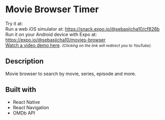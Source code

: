 # Movie Browser Timer 

Try it at: <br />
Run a web iOS simulator at: https://snack.expo.io/@sebasjicha10/cf826b <br />
Run it on your Android device with Expo at: https://expo.io/@sebasjicha10/movies-browser <br />
<a href="https://youtu.be/e_7CAffoRiU" target="_blank">Watch a video demo here</a>.<i style="font-size: 12px;"> (Clicking on the link will redirect you to YouTube).</i>

## Description

Movie browser to search by movie, series, episode and more.

## Built with

<ul>
  <li>React Native</li>
  <li>React Navigation</li>
  <li>OMDb API</li>
</ul>

